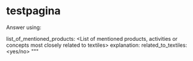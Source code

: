 # testpagina

Answer using: 

list_of_mentioned_products: <List of mentioned products, activities or concepts most closely related to textiles>
explanation: <A poem about barcodes>
related_to_textiles: <yes/no>
"""

